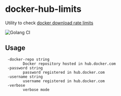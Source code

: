 # docker-hub-limits

Utility to check [docker download rate limits](https://docs.docker.com/docker-hub/download-rate-limit/)

![Golang CI](https://github.com/sfragata/docker-hub-limits/workflows/Golang%20CI/badge.svg)

## Usage

```
 -docker-repo string
    	Docker repository hosted in hub.docker.com
 -password string
    	password registered in hub.docker.com
 -username string
    	username registered in hub.docker.com
 -verbose
    	verbose mode

```